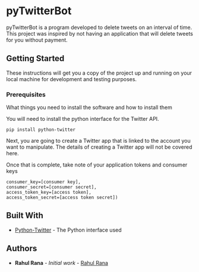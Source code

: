 # pyTwitterBot

pyTwitterBot is a program developed to delete tweets on an interval of time. This project was inspired by not having an application that will delete tweets for you without payment. 

## Getting Started

These instructions will get you a copy of the project up and running on your local machine for development and testing purposes. 

### Prerequisites

What things you need to install the software and how to install them

You will need to install the python interface for the Twitter API.

```
pip install python-twitter
```

Next, you are going to create a Twitter app that is linked to the account you want to manipulate. The details of creating a Twitter app will not be covered here.

Once that is complete, take note of your application tokens and consumer keys

```
consumer_key=[consumer key],
consumer_secret=[consumer secret],
access_token_key=[access token],
access_token_secret=[access token secret])
```

## Built With

* [Python-Twitter](https://python-twitter.readthedocs.io/en/latest/index.html) - The Python interface used

## Authors

* **Rahul Rana** - *Initial work* - [Rahul Rana](https://www.ranarahul.com)
